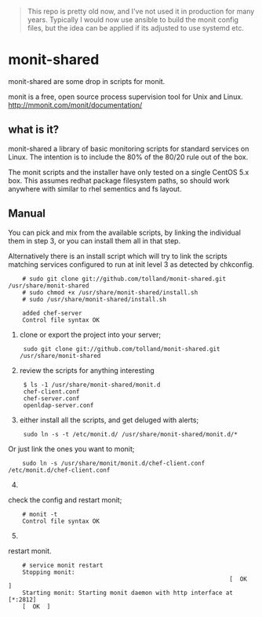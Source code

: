 
> This repo is pretty old now, and I've not used it in production for many years. Typically I would now use
> ansible to build the monit config files, but the idea can be applied if its adjusted to use systemd etc.

# monit-shared

monit-shared are some drop in scripts for monit.

monit is a free, open source process supervision tool for Unix and Linux.
<http://mmonit.com/monit/documentation/>


## what is it?

monit-shared a library of basic monitoring scripts for standard services on Linux.
The intention is to include the 80% of the 80/20 rule out of the box.


The monit scripts and the installer have only tested on a single CentOS 5.x box. This assumes redhat package filesystem paths, so should work anywhere with similar to rhel sementics and fs layout.


## Manual

You can pick and mix from the available scripts, by linking the individual them in step 3, or you can install them all in that step.

Alternatively there is an install script which will try to link the scripts matching services configured to run at init level 3 as detected by chkconfig.

        # sudo git clone git://github.com/tolland/monit-shared.git /usr/share/monit-shared
        # sudo chmod +x /usr/share/monit-shared/install.sh
        # sudo /usr/share/monit-shared/install.sh
        
        added chef-server
        Control file syntax OK


1. clone or export the project into your server;

        sudo git clone git://github.com/tolland/monit-shared.git /usr/share/monit-shared


2. review the scripts for anything interesting

        $ ls -1 /usr/share/monit-shared/monit.d
        chef-client.conf
        chef-server.conf
        openldap-server.conf


3. either install all the scripts, and get deluged with alerts;

        sudo ln -s -t /etc/monit.d/ /usr/share/monit-shared/monit.d/* 

Or just link the ones you want to monit;

        sudo ln -s /usr/share/monit/monit.d/chef-client.conf /etc/monit.d/chef-client.conf

4.
check the config and restart monit;

        # monit -t 
        Control file syntax OK


5.
restart monit.

        # service monit restart
        Stopping monit: 
                                                                   [  OK  ]
        Starting monit: Starting monit daemon with http interface at [*:2812]
        [  OK  ]
        
        

